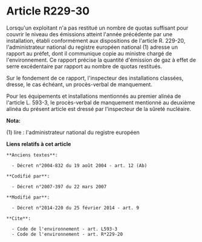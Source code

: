 # Article R229-30

Lorsqu'un exploitant n'a pas restitué un nombre de quotas suffisant pour couvrir le niveau des émissions atteint l'année
précédente par une installation, établi conformément aux dispositions de l'article R. 229-20, l'administrateur national du
registre européen national (1) adresse un rapport au préfet, dont il communique copie au ministre chargé de l'environnement.
Ce rapport précise la quantité d'émission de gaz à effet de serre excédentaire par rapport au nombre de quotas restitués. 

Sur le fondement de ce rapport, l'inspecteur des installations classées, dresse, le cas échéant, un procès-verbal de
manquement. 

Pour les équipements et installations mentionnés au premier alinéa de l'article L. 593-3, le procès-verbal de manquement
mentionné au deuxième alinéa du présent article est dressé par l'inspecteur de la sûreté nucléaire.

**Nota:**

(1) lire : l'administrateur national du registre européen

**Liens relatifs à cet article**

	**Anciens textes**:

	  - Décret n°2004-832 du 19 août 2004 - art. 12 (Ab)

	**Codifié par**:

	  - Décret n°2007-397 du 22 mars 2007

	**Modifié par**:

	  - Décret n°2014-220 du 25 février 2014 - art. 9

	**Cite**:

	  - Code de l'environnement - art. L593-3
	  - Code de l'environnement - art. R*229-20
